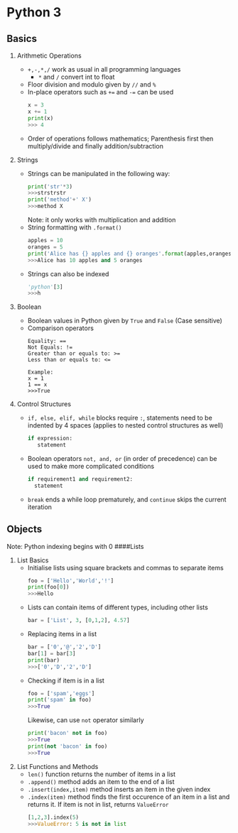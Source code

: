 # Python 3
## Basics
1. Arithmetic Operations
    * `+,-,*,/` work as usual in all  programming languages
        - `*` and `/` convert int to float
    * Floor division and modulo given by ` // ` and ` % `
    * In-place operators such as `+=` and `-=` can be used
        ```python
        x = 3
        x += 1
        print(x)
        >>> 4
        ```
    * Order of operations follows mathematics; Parenthesis first then multiply/divide
     and finally addition/subtraction
    
2. Strings
    * Strings can be manipulated in the following way: 
        ```python
        print('str'*3)
        >>>strstrstr
        print('method'+' X')
        >>>method X
        ```
        Note: it only works with multiplication and addition
    * String formatting with `.format()`
        ```python
        apples = 10
        oranges = 5
        print('Alice has {} apples and {} oranges'.format(apples,oranges)
        >>>Alice has 10 apples and 5 oranges
        ```
    * Strings can also be indexed
        ```python
        'python'[3]
        >>>h
        ```
3. Boolean
    * Boolean values in Python given by `True` and `False` (Case sensitive)
    * Comparison operators
        ```
        Equality: ==
        Not Equals: !=
        Greater than or equals to: >=
        Less than or equals to: <=
        
        Example:
        x = 1
        1 == x
        >>>True
        ```
    
4. Control Structures
    * `if, else, elif, while` blocks require `:`, statements need to be indented by 4 
    spaces (applies to nested control structures as well)
        ```python
        if expression:
           statement
        ```
    * Boolean operators `not, and, or` (in order of precedence) can be used to make more complicated conditions
        ```python
        if requirement1 and requirement2:
          statement
        ```
    * `break` ends a while loop prematurely, and `continue` skips the current iteration

## Objects
Note: Python indexing begins with 0
####Lists
1) List Basics
    * Initialise lists using square brackets and commas to separate items
        ```python
        foo = ['Hello','World','!']
        print(foo[0])
        >>>Hello
        ```    
    * Lists can contain items of different types, including other lists
        ```python
        bar = ['List', 3, [0,1,2], 4.57]
        ```
    * Replacing items in a list
        ```python
        bar = ['0','@','2','D']
        bar[1] = bar[3]
        print(bar)
        >>>['0','D','2','D']
        ```
    * Checking if item is in a list
        ```python
        foo = ['spam','eggs']
        print('spam' in foo)
        >>>True
        ```
        Likewise, can use `not` operator similarly
        ```python
        print('bacon' not in foo)
        >>>True
        print(not 'bacon' in foo)
        >>>True
        ```
2) List Functions and Methods
    * `len()` function returns the number of items in a list
    * `.append()` method adds an item to the end of a list 
    * `.insert(index,item)` method inserts an item in the given index
    * `.index(item)` method finds the first occurence of an item in a list and returns it.
        If item is not in list, returns `ValueError`
        ```python
        [1,2,3].index(5)
        >>>ValueError: 5 is not in list
        ```
    


